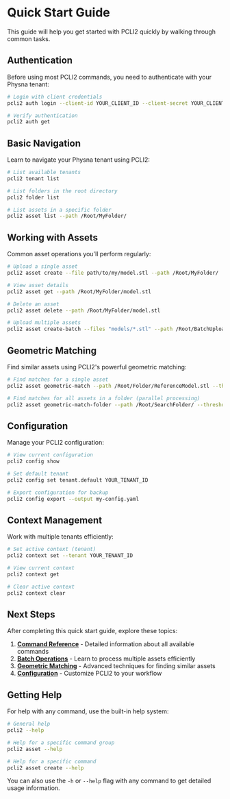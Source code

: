 # Quick Start Guide

This guide will help you get started with PCLI2 quickly by walking through common tasks.

## Authentication

Before using most PCLI2 commands, you need to authenticate with your Physna tenant:

```bash
# Login with client credentials
pcli2 auth login --client-id YOUR_CLIENT_ID --client-secret YOUR_CLIENT_SECRET

# Verify authentication
pcli2 auth get
```

## Basic Navigation

Learn to navigate your Physna tenant using PCLI2:

```bash
# List available tenants
pcli2 tenant list

# List folders in the root directory
pcli2 folder list

# List assets in a specific folder
pcli2 asset list --path /Root/MyFolder/
```

## Working with Assets

Common asset operations you'll perform regularly:

```bash
# Upload a single asset
pcli2 asset create --file path/to/my/model.stl --path /Root/MyFolder/

# View asset details
pcli2 asset get --path /Root/MyFolder/model.stl

# Delete an asset
pcli2 asset delete --path /Root/MyFolder/model.stl

# Upload multiple assets
pcli2 asset create-batch --files "models/*.stl" --path /Root/BatchUpload/
```

## Geometric Matching

Find similar assets using PCLI2's powerful geometric matching:

```bash
# Find matches for a single asset
pcli2 asset geometric-match --path /Root/Folder/ReferenceModel.stl --threshold 85.0

# Find matches for all assets in a folder (parallel processing)
pcli2 asset geometric-match-folder --path /Root/SearchFolder/ --threshold 90.0 --format csv --progress
```

## Configuration

Manage your PCLI2 configuration:

```bash
# View current configuration
pcli2 config show

# Set default tenant
pcli2 config set tenant.default YOUR_TENANT_ID

# Export configuration for backup
pcli2 config export --output my-config.yaml
```

## Context Management

Work with multiple tenants efficiently:

```bash
# Set active context (tenant)
pcli2 context set --tenant YOUR_TENANT_ID

# View current context
pcli2 context get

# Clear active context
pcli2 context clear
```

## Next Steps

After completing this quick start guide, explore these topics:

1. **[Command Reference](commands/)** - Detailed information about all available commands
2. **[Batch Operations](batch.md)** - Learn to process multiple assets efficiently
3. **[Geometric Matching](geometric-matching.md)** - Advanced techniques for finding similar assets
4. **[Configuration](configuration.md)** - Customize PCLI2 to your workflow

## Getting Help

For help with any command, use the built-in help system:

```bash
# General help
pcli2 --help

# Help for a specific command group
pcli2 asset --help

# Help for a specific command
pcli2 asset create --help
```

You can also use the `-h` or `--help` flag with any command to get detailed usage information.